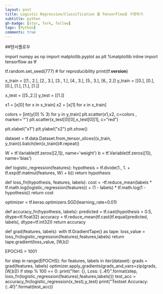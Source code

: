 ```yaml
---
layout: post
title: Logistic Regression/Classification 를 TensorFlow로 구현하기 
subtitle: python
gh-badge: [star, fork, follow]
tags: [Python]
comments: true
---
```


##텐서플로우

import numpy as np
import matplotlib.pyplot as plt
%matplotlib inline
import tensorflow as tf

tf.random.set_seed(777)  # for reproducibility
print(tf.__version__)

x_train = [[1., 2.],
          [2., 3.],
          [3., 1.],
          [4., 3.],
          [5., 3.],
          [6., 2.]]
y_train = [[0.],
          [0.],
          [0.],
          [1.],
          [1.],
          [1.]]

x_test = [[5.,2.]]
y_test = [[1.]]


x1 = [x[0] for x in x_train]
x2 = [x[1] for x in x_train]

colors = [int(y[0] % 3) for y in y_train]
plt.scatter(x1,x2, c=colors , marker='^')
plt.scatter(x_test[0][0],x_test[0][1], c="red")

plt.xlabel("x1")
plt.ylabel("x2")
plt.show()

dataset = tf.data.Dataset.from_tensor_slices((x_train, y_train)).batch(len(x_train))#.repeat()


W = tf.Variable(tf.zeros([2,1]), name='weight')
b = tf.Variable(tf.zeros([1]), name='bias')


def logistic_regression(features):
    hypothesis  = tf.divide(1., 1. + tf.exp(tf.matmul(features, W) + b))
    return hypothesis
    
    
def loss_fn(hypothesis, features, labels):
    cost = -tf.reduce_mean(labels * tf.math.log(logistic_regression(features)) + (1 - labels) * tf.math.log(1 - hypothesis))
    return cost

optimizer = tf.keras.optimizers.SGD(learning_rate=0.01)

def accuracy_fn(hypothesis, labels):
    predicted = tf.cast(hypothesis > 0.5, dtype=tf.float32)
    accuracy = tf.reduce_mean(tf.cast(tf.equal(predicted, labels), dtype=tf.int32))
    return accuracy
    
def grad(features, labels):
    with tf.GradientTape() as tape:
        loss_value = loss_fn(logistic_regression(features),features,labels)
    return tape.gradient(loss_value, [W,b])

EPOCHS = 1001

for step in range(EPOCHS):
    for features, labels  in iter(dataset):
        grads = grad(features, labels)
        optimizer.apply_gradients(grads_and_vars=zip(grads,[W,b]))
        if step % 100 == 0:
            print("Iter: {}, Loss: {:.4f}".format(step, loss_fn(logistic_regression(features),features,labels)))
test_acc = accuracy_fn(logistic_regression(x_test),y_test)
print("Testset Accuracy: {:.4f}".format(test_acc))
